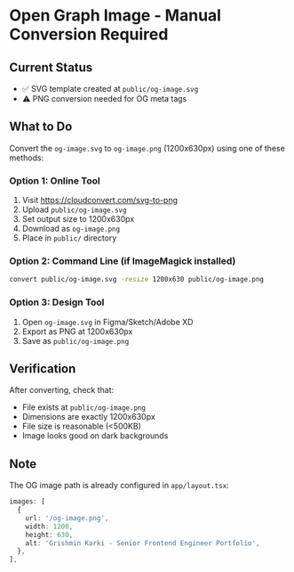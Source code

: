 # Open Graph Image - Manual Conversion Required

## Current Status
- ✅ SVG template created at `public/og-image.svg`
- ⚠️  PNG conversion needed for OG meta tags

## What to Do
Convert the `og-image.svg` to `og-image.png` (1200x630px) using one of these methods:

### Option 1: Online Tool
1. Visit https://cloudconvert.com/svg-to-png
2. Upload `public/og-image.svg`
3. Set output size to 1200x630px
4. Download as `og-image.png`
5. Place in `public/` directory

### Option 2: Command Line (if ImageMagick installed)
```bash
convert public/og-image.svg -resize 1200x630 public/og-image.png
```

### Option 3: Design Tool
1. Open `og-image.svg` in Figma/Sketch/Adobe XD
2. Export as PNG at 1200x630px
3. Save as `public/og-image.png`

## Verification
After converting, check that:
- File exists at `public/og-image.png`
- Dimensions are exactly 1200x630px
- File size is reasonable (<500KB)
- Image looks good on dark backgrounds

## Note
The OG image path is already configured in `app/layout.tsx`:
```typescript
images: [
  {
    url: '/og-image.png',
    width: 1200,
    height: 630,
    alt: 'Grishmin Karki - Senior Frontend Engineer Portfolio',
  },
],
```
